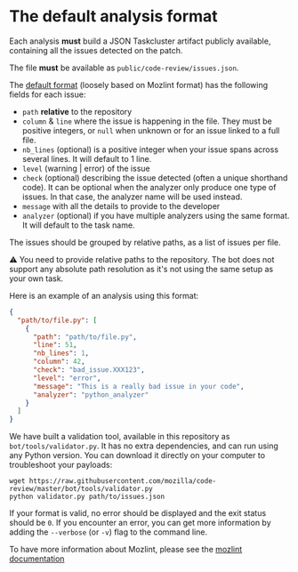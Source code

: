 # The default analysis format

Each analysis **must** build a JSON Taskcluster artifact publicly available, containing all the issues detected on the patch.

The file **must** be available as `public/code-review/issues.json`.

The [default format](https://github.com/mozilla/code-review/blob/1.0.5/bot/code_review_bot/tasks/default.py#L170) (loosely based on Mozlint format) has the following fields for each issue:

- `path` **relative** to the repository
- `column` & `line` where the issue is happening in the file. They must be positive integers, or `null` when unknown or for an issue linked to a full file.
- `nb_lines` (optional) is a positive integer when your issue spans across several lines. It will default to 1 line.
- `level` (warning | error) of the issue
- `check` (optional) describing the issue detected (often a unique shorthand code). It can be optional when the analyzer only produce one type of issues. In that case, the analyzer name will be used instead.
- `message` with all the details to provide to the developer
- `analyzer` (optional) if you have multiple analyzers using the same format. It will default to the task name.

The issues should be grouped by relative paths, as a list of issues per file.

:warning: You need to provide relative paths to the repository. The bot does not support any absolute path resolution as it's not using the same setup as your own task.

Here is an example of an analysis using this format:

```json
{
  "path/to/file.py": [
    {
      "path": "path/to/file.py",
      "line": 51,
      "nb_lines": 1,
      "column": 42,
      "check": "bad_issue.XXX123",
      "level": "error",
      "message": "This is a really bad issue in your code",
      "analyzer": "python_analyzer"
    }
  ]
}
```

We have built a validation tool, available in this repository as `bot/tools/validator.py`. It has no extra dependencies, and can run using any Python version. You can download it directly on your computer to troubleshoot your payloads:

```
wget https://raw.githubusercontent.com/mozilla/code-review/master/bot/tools/validator.py
python validator.py path/to/issues.json
```

If your format is valid, no error should be displayed and the exit status should be `0`. If you encounter an error, you can get more information by adding the `--verbose` (or `-v`) flag to the command line.

To have more information about Mozlint, please see the [mozlint documentation](https://firefox-source-docs.mozilla.org/tools/lint/index.html)
